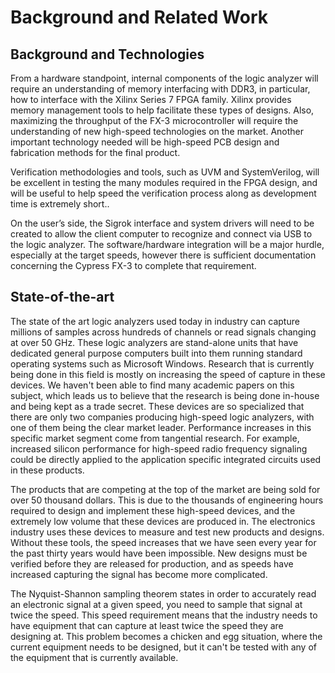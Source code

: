 # Background and Related Work #

## Background and Technologies ##

From a hardware standpoint, internal components of the logic analyzer will require an understanding of memory interfacing with DDR3, in particular, how to interface with the Xilinx Series 7 FPGA family. Xilinx provides memory management tools to help facilitate these types of designs. Also, maximizing the throughput of the FX-3 microcontroller will require the understanding of new high-speed technologies on the market. Another important technology needed will be high-speed PCB design and fabrication methods for the final product.

Verification methodologies and tools, such as UVM and SystemVerilog, will be excellent in testing the many modules required in the FPGA design, and will be useful to help speed the verification process along as development time is extremely short..

On the user’s side, the Sigrok interface and system drivers will need to be created to allow the client computer to recognize and connect via USB to the logic analyzer. The software/hardware integration will be a major hurdle, especially at the target speeds, however there is sufficient documentation concerning the Cypress FX-3 to complete that requirement.

## State-of-the-art ##

The state of the art logic analyzers used today in industry can capture millions of samples across hundreds of channels or read signals changing at over 50 GHz. These logic analyzers are stand-alone units that have dedicated general purpose computers built into them running standard operating systems such as Microsoft Windows. Research that is currently being done in this field is mostly on increasing the speed of capture in these devices. We haven't been able to find many academic papers on this subject, which leads us to believe that the research is being done in-house and being kept as a trade secret. These devices are so specialized that there are only two companies producing high-speed logic analyzers, with one of them being the clear market leader. Performance increases in this specific market segment come from tangential research. For example, increased silicon performance for high-speed radio frequency signaling could be directly applied to the application specific integrated circuits used in these products.

The products that are competing at the top of the market are being sold for over 50 thousand dollars. This is due to the thousands of engineering hours required to design and implement these high-speed devices, and the extremely low volume that these devices are produced in. The electronics industry uses these devices to measure and test new products and designs. Without these tools, the speed increases that we have seen every year for the past thirty years would have been impossible. New designs must be verified before they are released for production, and as speeds have increased capturing the signal has become more complicated.

The Nyquist-Shannon sampling theorem states in order to accurately read an electronic signal at a given speed, you need to sample that signal at twice the speed. This speed requirement means that the industry needs to have equipment that can capture at least twice the speed they are designing at. This problem becomes a chicken and egg situation, where the current equipment needs to be designed, but it can't be tested with any of the equipment that is currently available.
